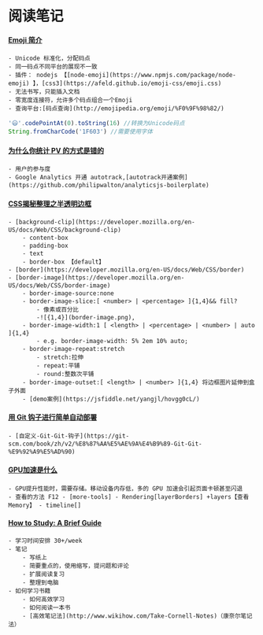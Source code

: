 # 阅读笔记


#### [Emoji 简介](http://www.ruanyifeng.com/blog/2017/04/emoji.html)

    - Unicode 标准化，分配码点
    - 同一码点不同平台的展现不一致
    - 插件： nodejs 【[node-emoji](https://www.npmjs.com/package/node-emoji) 】，[css3](https://afeld.github.io/emoji-css/emoji.css)
    - 无法书写，只能插入文档
    - 零宽度连接符，允许多个码点组合一个Emoji
    - 查询平台:[码点查询](http://emojipedia.org/emoji/%F0%9F%98%82/)

```javascript
'😃'.codePointAt(0).toString(16) //转换为Unicode码点
String.fromCharCode('1F603') //需要使用字体
```

#### [为什么你统计 PV 的方式是错的](http://www.jianshu.com/p/84e617daf484#)

    - 用户的参与度
    - Google Analytics 开通 autotrack,[autotrack开通案例](https://github.com/philipwalton/analyticsjs-boilerplate)


#### [CSS揭秘整理之半透明边框](http://www.jianshu.com/p/d5b16170526c)

    - [background-clip](https://developer.mozilla.org/en-US/docs/Web/CSS/background-clip)
        - content-box
        - padding-box
        - text
        - border-box 【default】
    - [border](https://developer.mozilla.org/en-US/docs/Web/CSS/border)
    - [border-image](https://developer.mozilla.org/en-US/docs/Web/CSS/border-image)
        - border-image-source:none
        - border-image-slice:[ <number> | <percentage> ]{1,4}&& fill?
            - 像素或百分比
            -![{1,4}](border-image.png),
        - border-image-width:1 [ <length> | <percentage> | <number> | auto ]{1,4}
            - e.g. border-image-width: 5% 2em 10% auto;
        - border-image-repeat:stretch
            - stretch:拉伸
            - repeat:平铺
            - round:整数次平铺
        - border-image-outset:[ <length> | <number> ]{1,4} 将边框图片延伸到盒子外面
        - [demo案例](https://jsfiddle.net/yangjl/hovgg0cL/)


#### [用 Git 钩子进行简单自动部署](https://aotu.io/notes/2017/04/10/githooks/)

    - [自定义-Git-Git-钩子](https://git-scm.com/book/zh/v2/%E8%87%AA%E5%AE%9A%E4%B9%89-Git-Git-%E9%92%A9%E5%AD%90)

#### [GPU加速是什么](https://aotu.io/notes/2017/04/11/GPU/)
    - GPU提升性能时，需要存储。移动设备内存低，多的 GPU 加速会引起页面卡顿甚至闪退
    - 查看的方法 F12 - [more-tools] - Rendering[layerBorders] +layers【查看Memory】 - timeline[]

#### [How to Study: A Brief Guide](http://www.cse.buffalo.edu/~rapaport/howtostudy.html)
    - 学习时间安排 30+/week
    - 笔记
        - 写纸上
        - 简要重点的，使用缩写，提问题和评论
        - 扩展阅读复习
        - 整理到电脑
    - 如何学习书籍
        - 如何高效学习
        - 如何阅读一本书
        - [高效笔记法](http://www.wikihow.com/Take-Cornell-Notes)（康奈尔笔记法）

